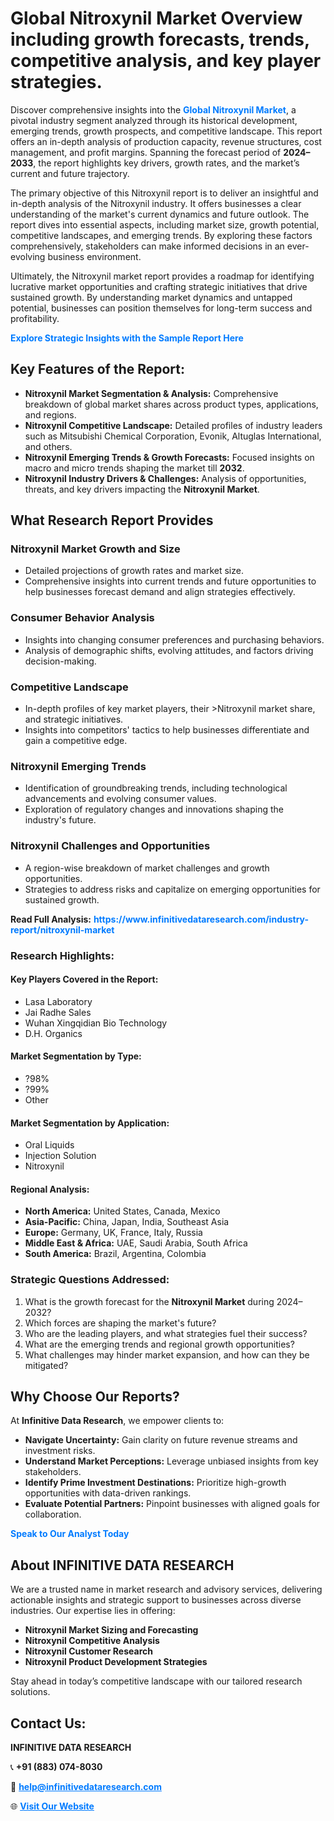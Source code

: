 <h1>Global Nitroxynil Market Overview including growth forecasts, trends, competitive analysis, and key player strategies.</h1>
<p>
Discover comprehensive insights into the 
<a href="https://www.infinitivedataresearch.com/industry-report/nitroxynil-market" rel="dofollow" style="color: #007BFF; text-decoration: none;"><strong>Global Nitroxynil Market</strong></a>, a pivotal industry segment analyzed through its historical development, emerging trends, growth prospects, and competitive landscape. This report offers an in-depth analysis of production capacity, revenue structures, cost management, and profit margins. Spanning the forecast period of <strong>2024–2033</strong>, the report highlights key drivers, growth rates, and the market’s current and future trajectory.
</p>
<p>
The primary objective of this Nitroxynil report is to deliver an insightful and in-depth analysis of the Nitroxynil industry. It offers businesses a clear understanding of the market's current dynamics and future outlook. The report dives into essential aspects, including market size, growth potential, competitive landscapes, and emerging trends. By exploring these factors comprehensively, stakeholders can make informed decisions in an ever-evolving business environment.
</p>
<p>
Ultimately, the Nitroxynil market report provides a roadmap for identifying lucrative market opportunities and crafting strategic initiatives that drive sustained growth. By understanding market dynamics and untapped potential, businesses can position themselves for long-term success and profitability.
</p>
<p>
<a href="https://www.infinitivedataresearch.com/request-sample/reportId=102168" style="color: #007BFF; text-decoration: none;"><strong>Explore Strategic Insights with the Sample Report Here</strong></a>
</p>

<h2>Key Features of the Report:</h2>
<ul>
<li><strong>Nitroxynil Market Segmentation & Analysis:</strong> Comprehensive breakdown of global market shares across product types, applications, and regions.</li>
<li><strong>Nitroxynil Competitive Landscape:</strong> Detailed profiles of industry leaders such as Mitsubishi Chemical Corporation, Evonik, Altuglas International, and others.</li>
<li><strong>Nitroxynil Emerging Trends & Growth Forecasts:</strong> Focused insights on macro and micro trends shaping the market till <strong>2032</strong>.</li>
<li><strong>Nitroxynil Industry Drivers & Challenges:</strong> Analysis of opportunities, threats, and key drivers impacting the <strong>Nitroxynil Market</strong>.</li>
</ul>

<h2>What Research Report Provides</h2>
<h3>Nitroxynil Market Growth and Size</h3>
<ul>
<li>Detailed projections of growth rates and market size.</li>
<li>Comprehensive insights into current trends and future opportunities to help businesses forecast demand and align strategies effectively.</li>
</ul>

<h3>Consumer Behavior Analysis</h3>
<ul>
<li>Insights into changing consumer preferences and purchasing behaviors.</li>
<li>Analysis of demographic shifts, evolving attitudes, and factors driving decision-making.</li>
</ul>

<h3>Competitive Landscape</h3>
<ul>
<li>In-depth profiles of key market players, their >Nitroxynil market share, and strategic initiatives.</li>
<li>Insights into competitors' tactics to help businesses differentiate and gain a competitive edge.</li>
</ul>

<h3>Nitroxynil Emerging Trends</h3>
<ul>
<li>Identification of groundbreaking trends, including technological advancements and evolving consumer values.</li>
<li>Exploration of regulatory changes and innovations shaping the industry's future.</li>
</ul>

<h3>Nitroxynil Challenges and Opportunities</h3>
<ul>
<li>A region-wise breakdown of market challenges and growth opportunities.</li>
<li>Strategies to address risks and capitalize on emerging opportunities for sustained growth.</li>
</ul>
<p><strong>Read Full Analysis:</strong> <a href="https://www.infinitivedataresearch.com/industry-report/nitroxynil-market" rel="dofollow" style="color: #007BFF; text-decoration: none;"><strong>https://www.infinitivedataresearch.com/industry-report/nitroxynil-market</strong></a></p>
<h3>Research Highlights:</h3>
<h4>Key Players Covered in the Report:</h4>
<ul><li>Lasa Laboratory</li><li>Jai Radhe Sales</li><li>Wuhan Xingqidian Bio Technology</li><li>D.H. Organics</li></ul>
<h4>Market Segmentation by Type:</h4>
<ul><li>?98%</li><li>?99%</li><li>Other</li></ul>
<h4>Market Segmentation by Application:</h4>
<ul><li>Oral Liquids</li><li>Injection Solution</li><li>Nitroxynil</li></ul>

<h4>Regional Analysis:</h4>
<ul>
<li><strong>North America:</strong> United States, Canada, Mexico</li>
<li><strong>Asia-Pacific:</strong> China, Japan, India, Southeast Asia</li>
<li><strong>Europe:</strong> Germany, UK, France, Italy, Russia</li>
<li><strong>Middle East & Africa:</strong> UAE, Saudi Arabia, South Africa</li>
<li><strong>South America:</strong> Brazil, Argentina, Colombia</li>
</ul>

<h3>Strategic Questions Addressed:</h3>
<ol>
<li>What is the growth forecast for the <strong>Nitroxynil Market</strong> during 2024–2032?</li>
<li>Which forces are shaping the market's future?</li>
<li>Who are the leading players, and what strategies fuel their success?</li>
<li>What are the emerging trends and regional growth opportunities?</li>
<li>What challenges may hinder market expansion, and how can they be mitigated?</li>
</ol>

<h2>Why Choose Our Reports?</h2>
<p>At <strong>Infinitive Data Research</strong>, we empower clients to:</p>
<ul>
<li><strong>Navigate Uncertainty:</strong> Gain clarity on future revenue streams and investment risks.</li>
<li><strong>Understand Market Perceptions:</strong> Leverage unbiased insights from key stakeholders.</li>
<li><strong>Identify Prime Investment Destinations:</strong> Prioritize high-growth opportunities with data-driven rankings.</li>
<li><strong>Evaluate Potential Partners:</strong> Pinpoint businesses with aligned goals for collaboration.</li>
</ul>
<p><a href="https://www.infinitivedataresearch.com/industry-report/nitroxynil-market" rel="dofollow" style="color: #007BFF; text-decoration: none;"><strong>Speak to Our Analyst Today</strong></a></p>

<h2>About INFINITIVE DATA RESEARCH</h2>
<p>We are a trusted name in market research and advisory services, delivering actionable insights and strategic support to businesses across diverse industries. Our expertise lies in offering:</p>
<ul>
<li><strong>Nitroxynil Market Sizing and Forecasting</strong></li>
<li><strong>Nitroxynil Competitive Analysis</strong></li>
<li><strong>Nitroxynil Customer Research</strong></li>
<li><strong>Nitroxynil Product Development Strategies</strong></li>
</ul>
<p>Stay ahead in today’s competitive landscape with our tailored research solutions.</p>

<h2>Contact Us:</h2>
<p><strong>INFINITIVE DATA RESEARCH</strong></p>
<p>📞 <strong>+91 (883) 074-8030</strong></p>
<p>📧 <strong><a href="mailto:help@infinitivedataresearch.com" style="color: #007BFF;">help@infinitivedataresearch.com</a></strong></p>
<p>🌐 <strong><a href="https://www.infinitivedataresearch.com" rel="dofollow" style="color: #007BFF;">Visit Our Website</a></strong></p>